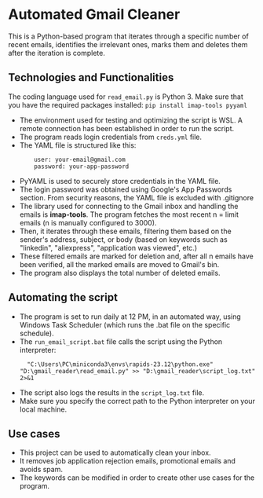 # Automated Gmail Cleaner

This is a Python-based program that iterates through a specific number of recent emails, identifies the irrelevant ones, marks them and deletes them after the iteration is complete.

## Technologies and Functionalities

The coding language used for `read_email.py` is Python 3.
Make sure that you have the required packages installed:
    ```pip install imap-tools pyyaml```
- The environment used for testing and optimizing the script is WSL. A remote connection has been established in order to run the script.
- The program reads login credentials from `creds.yml` file.
- The YAML file is structured like this:
    ```# creds.yml (not included in the repository for security reasons — you must create this file)
        user: your-email@gmail.com
        password: your-app-password
- PyYAML is used to securely store credentials in the YAML file.
- The login password was obtained using Google's App Passwords section. From security reasons, the YAML file is excluded with .gitignore
- The library used for connecting to the Gmail inbox and handling the emails is **imap-tools**. The program fetches the most recent n = limit emails (n is manually configured to 3000).
- Then, it iterates through these emails, filtering them based on the sender's address, subject, or body (based on keywords such as "linkedin", "aliexpress", "application was viewed", etc.)
- These filtered emails are marked for deletion and, after all n emails have been verified, all the marked emails are moved to Gmail's bin. 
- The program also displays the total number of deleted emails.

## Automating the script

- The program is set to run daily at 12 PM, in an automated way, using Windows Task Scheduler (which runs the .bat file on the specific schedule).
- The `run_email_script.bat` file calls the script using the Python interpreter:
    ```@echo off
      "C:\Users\PC\miniconda3\envs\rapids-23.12\python.exe" "D:\gmail_reader\read_email.py" >> "D:\gmail_reader\script_log.txt" 2>&1
- The script also logs the results in the `script_log.txt` file.
- Make sure you specify the correct path to the Python interpreter on your local machine.

## Use cases

- This project can be used to automatically clean your inbox.
- It removes job application rejection emails, promotional emails and avoids spam.
- The keywords can be modified in order to create other use cases for the program.
